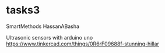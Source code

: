 # tasks3
SmartMethods
HassanABasha

Ultrasonic sensors with arduino uno
https://www.tinkercad.com/things/0R6rF09688f-stunning-hillar
